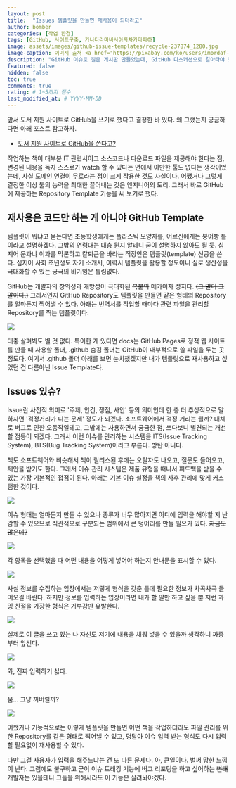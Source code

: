 ```yaml
---
layout: post
title:  "Issues 템플릿을 만들면 재사용이 되더라고"
author: bomber
categories: [작업 환경]
tags: [GitHub, 사이트구축, 가나다라마바사아자차카타파하]
image: assets/images/github-issue-templates/recycle-237874_1280.jpg
image-caption: 이미지 출처 <a href="https://pixabay.com/ko/users/imordaf-117056/?utm_source=link-attribution&amp;utm_medium=referral&amp;utm_campaign=image&amp;utm_content=237874">imordaf</a>
description: "GitHub 이슈로 질문 게시판 만들었는데, GitHub 디스커션으로 갈아타야 했던 썰"
featured: false
hidden: false
toc: true
comments: true
rating: # 1~5까지 점수
last_modified_at: # YYYY-MM-DD
---
```


앞서 도서 지원 사이트로 GitHub을 쓰기로 했다고 결정한 바 있다. 
왜 그랬는지 궁금하다면 아래 포스트 참고하자.

* <a href="{{ site.baseurl }}/github/" target="_blank">도서 지원 사이트로 GitHub을 쓴다고?</a>

작업하는 책이 대부분 IT 관련서이고 소스코드나 다운로드 파일을 제공해야 한다는 점, 변경된 내용을 독자 스스로가 watch 할 수 있다는 면에서 이만한 툴도 없다는 생각이었는데, 사실 도메인 연결이 무료라는 점이 크게 작용한 것도 사실이다. 어쨌거나 그렇게 결정한 이상 툴의 능력을 최대한 끌어내는 것은 엔지니어의 도리. 그래서 바로 GitHub에 제공하는 Repository Template 기능을 써 보기로 했다.

## 재사용은 코드만 하는 게 아니야 GitHub Template

템플릿이 뭐냐고 묻는다면 초등학생에게는 플라스틱 모양자를, 어르신에게는 붕어빵 틀이라고 설명하겠다. 그밖의 연령대는 대충 뭔지 알테니 굳이 설명하지 않아도 될 듯. 심지어 문과냐 이과를 막론하고 칼퇴근을 바라는 직장인은 템플릿(template) 신공을 쓴다. 심지어 사회 초년생도 자기 소개서, 이력서 템플릿을 활용할 정도이니 실로 생산성을 극대화할 수 있는 궁극의 비기임은 틀림없다.

GitHub는 개발자의 창의성과 개방성이 극대화된 <del>복붙의</del> 메카이자 성지다. <del>(그 말이 그 말이다.)</del>
그래서인지 GitHub Repository도 템플릿을 만들면 같은 형태의 Repository를 얼마든지 찍어낼 수 있다.  아래는 번역서를 작업할 때마다 관련 파일을 관리할 Repository를 찍는 템플릿이다.   

<img class="shadow" src="{{ site.baseurl }}/assets/images/github-issue-templates/template.png" alter="template">

대충 살펴봐도 별 것 없다. 특이한 게 있다면 docs는 GitHub Pages로 정적 웹 사이트를 만들 때 사용할 폴더, .github 숨김 폴더는 GitHub이 내부적으로 쓸 파일을 두는 곳 정도다. 여기서 .github 폴더 아래를 보면 눈치챘겠지만 내가 템플릿으로 재사용하고 싶었던 건 다름아닌 Issue Template다. 

## Issues 있슈?

Issue란 사전적 의미로 '주제, 안건, 쟁점, 사안' 등의 의미인데 한 층 더 추상적으로 말하자면 '걱정거리가 디는 문제' 정도가 되겠다. 소프트웨어에서 걱정 거리는 뭘까? 대체로 버그로 인한 오동작일테고, 그밖에는 사용하면서 궁금한 점, 쓰다보니 별견되는 개선할 점등이 되겠다. 그래서 이런 이슈를 관리하는 시스템을 ITS(Issue Tracking System), BTS(Bug Tracking System)이라고 부른다. <dev>방탄 아니다.</del>

책도 소프트웨어와 비슷해서 책이 릴리스된 후에는 오탈자도 나오고, 질문도 들어오고, 제안을 받기도 한다. 그래서 이슈 관리 시스템은 제품 유형을 떠나서 피드백을 받을 수 있는 가장 기본적인 접점이 된다. 아래는 기본 이슈 설정을 책의 사후 관리에 맞게 커스텀한 것이다.

<img class="shadow" src="{{ site.baseurl }}/assets/images/github-issue-templates/issues-000.png" alter="issues-000">

이슈 형태는 얼마든지 만들 수 있으나 종류가 너무 많아지면 어디에 입력을 해야할 지 난감할 수 있으므로 직관적으로 구분되는 범위에서 큰 덩어리를 만들 필요가 있다. <del>지금도 많은데?</del>

<img class="shadow" src="{{ site.baseurl }}/assets/images/github-issue-templates/issues-001.png" alter="issues-001">

각 항목을 선택했을 때 어떤 내용을 어떻게 넣어야 하는지 안내문을 표시할 수 있다. 

<img class="shadow" src="{{ site.baseurl }}/assets/images/github-issue-templates/issues-002.png" alter="issues-002">

사실 정보를 수집하는 입장에서는 저렇게 형식을 갖춘 틀에 필요한 정보가 차곡차곡 들어오길 바란다. 하지만 정보를 입력하는 입장이라면 내가 할 말만 하고 싶을 뿐 저런 과잉 친절을 가장한 형식은 거부감만 유발한다. 

<img class="shadow" src="{{ site.baseurl }}/assets/images/github-issue-templates/issues-003.png" alter="issues-003">

실제로 이 글을 쓰고 있는 나 자신도 저기에 내용을 채워 넣을 수 있을까 생각하니 짜증부터 앞선다.

<img class="shadow" src="{{ site.baseurl }}/assets/images/github-issue-templates/issues-004.png" alter="issues-004">

와, 진짜 입력하기 싫다. 

<img class="shadow" src="{{ site.baseurl }}/assets/images/github-issue-templates/issues-005.png" alter="issues-005">

움... 그냥 꺼버릴까?

<img class="shadow" src="{{ site.baseurl }}/assets/images/github-issue-templates/issues-006.png" alter="issues-006">

어쨌거나 기능적으로는 이렇게 템플릿을 만들면 어떤 책을 작업하더라도 파일 관리를 위한 Repository를 같은 형태로 찍어낼 수 있고, 덩달아 이슈 입력 받는 형식도 다시 입력할 필요없이 재사용할 수 있다. 

다만 그걸 사용자가 입력을 해주느냐는 건 또 다른 문제다. 
아, 큰일이다. 벌써 망한 느낌이 난다. 
그럼에도 불구하고 굳이 이슈 트래킹 기능에 버그 리포팅을 하고 싶어하는 <del>변태</del> 개발자는 있을테니 그들을 위해서라도 이 기능은 살려놔야겠다. 
